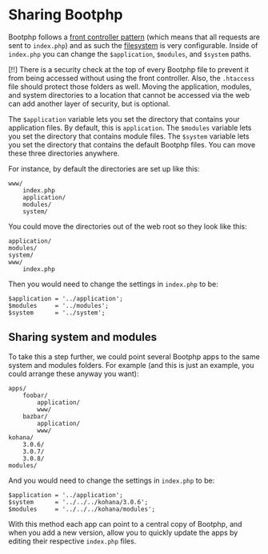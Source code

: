 # Sharing Bootphp

Bootphp follows a [front controller pattern](http://en.wikipedia.org/wiki/Front_Controller_pattern "Front Controller pattern") (which means that all requests are sent to `index.php`) and as such the [filesystem](files) is very configurable.  Inside of `index.php` you can change the `$application`, `$modules`, and `$system` paths.

[!!] There is a security check at the top of every Bootphp file to prevent it from being accessed without using the front controller.  Also, the `.htaccess` file should protect those folders as well.  Moving the application, modules, and system directories to a location that cannot be accessed via the web can add another layer of security, but is optional.

The `$application` variable lets you set the directory that contains your application files. By default, this is `application`. The `$modules` variable lets you set the directory that contains module files. The `$system` variable lets you set the directory that contains the default Bootphp files. You can move these three directories anywhere.

For instance, by default the directories are set up like this:

    www/
        index.php
        application/
        modules/
        system/

You could move the directories out of the web root so they look like this:

    application/
    modules/
    system/
    www/
        index.php

Then you would need to change the settings in `index.php` to be:

    $application = '../application';
    $modules     = '../modules';
    $system      = '../system';

## Sharing system and modules

To take this a step further, we could point several Bootphp apps to the same system and modules folders.  For example (and this is just an example, you could arrange these anyway you want):

	apps/
		foobar/
			application/
			www/
		bazbar/
			application/
			www/
	kohana/
		3.0.6/
		3.0.7/
		3.0.8/
	modules/

And you would need to change the settings in `index.php` to be:

	$application = '../application';
	$system      = '../../../kohana/3.0.6';
	$modules     = '../../../kohana/modules';

With this method each app can point to a central copy of Bootphp, and when you add a new version, allow you to quickly update the apps by editing their respective `index.php` files.
